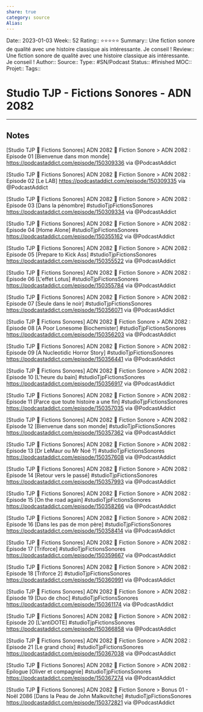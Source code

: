 ```yaml
---
share: true 
category: source
Alias:
---
```

Date:: 2023-01-03
Week:: 52
Rating:: ⭐⭐⭐⭐⭐
Summary:: Une fiction sonore de qualité avec une histoire classique ais intéressante. Je conseil !
Review:: Une fiction sonore de qualité avec une histoire classique ais intéressante. Je conseil !
Author::
Source:: 
Type:: #SN/Podcast 
Status:: #finished 
MOC::
Projet:: 
Tags:: 

# Studio TJP - Fictions Sonores - ADN 2082


***

## Notes


[Studio TJP 💊 Fictions Sonores] ADN 2082 🧬 Fiction Sonore > ADN 2082 : Episode 01 [Bienvenue dans mon monde] 
https://podcastaddict.com/episode/150309336 via @PodcastAddict

[Studio TJP 💊 Fictions Sonores] ADN 2082 🧬 Fiction Sonore > ADN 2082 : Episode 02 [Le LAB] 
https://podcastaddict.com/episode/150309335 via @PodcastAddict

[Studio TJP 💊 Fictions Sonores] ADN 2082 🧬 Fiction Sonore > ADN 2082 : Episode 03 [Dans la pénombre] #studioTjpFictionsSonores 
https://podcastaddict.com/episode/150309334 via @PodcastAddict

[Studio TJP 💊 Fictions Sonores] ADN 2082 🧬 Fiction Sonore > ADN 2082 : Episode 04 [Home Alone] #studioTjpFictionsSonores 
https://podcastaddict.com/episode/150355162 via @PodcastAddict

[Studio TJP 💊 Fictions Sonores] ADN 2082 🧬 Fiction Sonore > ADN 2082 : Episode 05 [Prepare to Kick Ass] #studioTjpFictionsSonores 
https://podcastaddict.com/episode/150355522 via @PodcastAddict

[Studio TJP 💊 Fictions Sonores] ADN 2082 🧬 Fiction Sonore > ADN 2082 : Episode 06 [L'effet Lotus] #studioTjpFictionsSonores 
https://podcastaddict.com/episode/150355784 via @PodcastAddict

[Studio TJP 💊 Fictions Sonores] ADN 2082 🧬 Fiction Sonore > ADN 2082 : Episode 07 [Seule dans le noir] #studioTjpFictionsSonores 
https://podcastaddict.com/episode/150356071 via @PodcastAddict

[Studio TJP 💊 Fictions Sonores] ADN 2082 🧬 Fiction Sonore > ADN 2082 : Episode 08 [A Poor Lonesome Biochemister] #studioTjpFictionsSonores 
https://podcastaddict.com/episode/150356203 via @PodcastAddict

[Studio TJP 💊 Fictions Sonores] ADN 2082 🧬 Fiction Sonore > ADN 2082 : Episode 09 [A Nucleotidic Horror Story] #studioTjpFictionsSonores 
https://podcastaddict.com/episode/150356441 via @PodcastAddict

[Studio TJP 💊 Fictions Sonores] ADN 2082 🧬 Fiction Sonore > ADN 2082 : Episode 10 [L'heure du bain] #studioTjpFictionsSonores 
https://podcastaddict.com/episode/150356917 via @PodcastAddict


[Studio TJP 💊 Fictions Sonores] ADN 2082 🧬 Fiction Sonore > ADN 2082 : Episode 11 [Parce que toute histoire a une fin] #studioTjpFictionsSonores 
https://podcastaddict.com/episode/150357035 via @PodcastAddict

[Studio TJP 💊 Fictions Sonores] ADN 2082 🧬 Fiction Sonore > ADN 2082 : Episode 12 [Bienvenue dans son monde] #studioTjpFictionsSonores 
https://podcastaddict.com/episode/150357362 via @PodcastAddict

[Studio TJP 💊 Fictions Sonores] ADN 2082 🧬 Fiction Sonore > ADN 2082 : Episode 13 [Dr LeMaur ou Mr Noé ?] #studioTjpFictionsSonores 
https://podcastaddict.com/episode/150357608 via @PodcastAddict

[Studio TJP 💊 Fictions Sonores] ADN 2082 🧬 Fiction Sonore > ADN 2082 : Episode 14 [Retour vers le passé] #studioTjpFictionsSonores 
https://podcastaddict.com/episode/150357993 via @PodcastAddict

[Studio TJP 💊 Fictions Sonores] ADN 2082 🧬 Fiction Sonore > ADN 2082 : Episode 15 [On the road again] #studioTjpFictionsSonores 
https://podcastaddict.com/episode/150358266 via @PodcastAddict

[Studio TJP 💊 Fictions Sonores] ADN 2082 🧬 Fiction Sonore > ADN 2082 : Episode 16 [Dans les pas de mon père] #studioTjpFictionsSonores 
https://podcastaddict.com/episode/150358414 via @PodcastAddict

[Studio TJP 💊 Fictions Sonores] ADN 2082 🧬 Fiction Sonore > ADN 2082 : Episode 17 [Triforce] #studioTjpFictionsSonores 
https://podcastaddict.com/episode/150359667 via @PodcastAddict

[Studio TJP 💊 Fictions Sonores] ADN 2082 🧬 Fiction Sonore > ADN 2082 : Episode 18 [Triforce 2] #studioTjpFictionsSonores 
https://podcastaddict.com/episode/150360991 via @PodcastAddict

[Studio TJP 💊 Fictions Sonores] ADN 2082 🧬 Fiction Sonore > ADN 2082 : Episode 19 [Duo de choc] #studioTjpFictionsSonores 
https://podcastaddict.com/episode/150361174 via @PodcastAddict

[Studio TJP 💊 Fictions Sonores] ADN 2082 🧬 Fiction Sonore > ADN 2082 : Episode 20 [L'antiDOTE] #studioTjpFictionsSonores 
https://podcastaddict.com/episode/150366858 via @PodcastAddict

[Studio TJP 💊 Fictions Sonores] ADN 2082 🧬 Fiction Sonore > ADN 2082 : Episode 21 [Le grand choix] #studioTjpFictionsSonores 
https://podcastaddict.com/episode/150367038 via @PodcastAddict

[Studio TJP 💊 Fictions Sonores] ADN 2082 🧬 Fiction Sonore > ADN 2082 : Epilogue [Oliver et compagnie] #studioTjpFictionsSonores 
https://podcastaddict.com/episode/150367274 via @PodcastAddict

[Studio TJP 💊 Fictions Sonores] ADN 2082 🧬 Fiction Sonore > Bonus 01 - Noël 2086 [Dans la Peau de John Malkovitche] #studioTjpFictionsSonores 
https://podcastaddict.com/episode/150372821 via @PodcastAddict